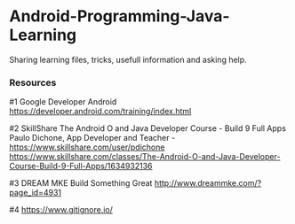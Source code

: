 # Android-Programming-Java-Learning
Sharing learning files, tricks, usefull information and asking help.

### Resources

#1 Google Developer Android
		https://developer.android.com/training/index.html
	
#2 SkillShare
	The Android O and Java Developer Course - Build 9 Full Apps
	Paulo Dichone, App Developer and Teacher - 
		https://www.skillshare.com/user/pdichone
		https://www.skillshare.com/classes/The-Android-O-and-Java-Developer-Course-Build-9-Full-Apps/1634932136
	
#3 DREAM MKE
	Build Something Great
		http://www.dreammke.com/?page_id=4931
		
#4 https://www.gitignore.io/

